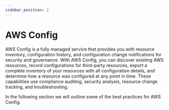 ```yaml
---
sidebar_position: 2
---
```

# AWS Config

AWS Config is a fully managed service that provides you with resource inventory, configuration history, and configuration change notifications for security and governance. With AWS Config, you can discover existing AWS resources, record configurations for third-party resources, export a complete inventory of your resources with all configuration details, and determine how a resource was configured at any point in time. These capabilities use compliance auditing, security analysis, resource change tracking, and troubleshooting.

In the following section we will outline some of the best practices for AWS Config.